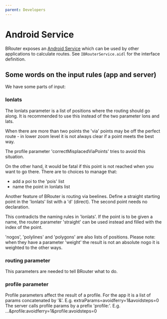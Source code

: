 ```yaml
---
parent: Developers
---
```


# Android Service

BRouter exposes an [Android
Service](https://developer.android.com/guide/components/services) which can be
used by other applications to calculate routes. See `IBRouterService.aidl` for
the interface definition.


## Some words on the input rules (app and server)

We have some parts of input:

### lonlats

The lonlats parameter is a list of positions where the routing should go along. It is recommended to use this instead of the two parameter lons and lats.

When there are more than two points the 'via' points may be off the perfect route - in lower zoom level it is not always clear if a point meets the best way.

The profile parameter 'correctMisplacedViaPoints' tries to avoid this situation.

On the other hand, it would be fatal if this point is not reached when you want to go there.
There are to choices to manage that:
- add a poi to the 'pois' list
- name the point in lonlats list

Another feature of BRouter is routing via beelines.
Define a straight starting point in the 'lonlats' list with a 'd' (direct). The second point needs no declaration.

This contradicts the naming rules in 'lonlats'. If the point is to be given a name, the router parameter 'straight' can be used instead and filled with the index of the point.

'nogos', 'polylines' and 'polygons' are also lists of positions.
Please note: when they have a parameter 'weight' the result is not an absolute nogo it is weighted to the other ways.

### routing parameter

This parameters are needed to tell BRouter what to do.

### profile parameter

Profile parameters affect the result of a profile.
For the app it is a list of params concatenated by '&'. E.g. extraParams=avoidferry=1&avoidsteps=0
The server calls profile params by a prefix 'profile:'. E.g. ...&profile:avoidferry=1&profile:avoidsteps=0

